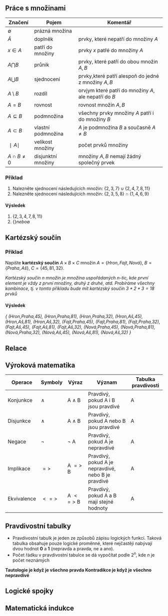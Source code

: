 ## Práce s množinami
| Značení         | Pojem              | Komentář                                              |
| --------------- | ------------------ | ----------------------------------------------------- |
| $∅$             | prázná množina     |                                                       |
| $\bar{A}$       | doplněk            | prvky, které nepatří do množiny $A$                   |
| $x\in A$        | patří do množiny   | prvky $x$ patřé do množiny $A$                        |
| $A\bigcap B$    | průnik             | prvky, které patří do obou množin $A,B$               |
| $A\bigcup B$    | sjednocení         | prvky,které patří alespoň do jedné z množiny $A,B$    |
| $A \setminus B$ | rozdíl             | orvjym které patří do množiny $A$, ale nepatří do $B$ |
| $A=B$           | rovnost            | rovnost množin $A,B$                                  |
| $A\subseteq B$  | podmnožina         | všechny prvky množiny $A$ patří i do množiny $B$      |
| $A \subset B$   | vlastní podmnožina | $A$ je podmnožina $B$ a současně $A \ne B$            |
| $∣A∣$           | velikost množiny   | počet prvků množiny                                   |
|$A \cap B \ne 0$|disjunktní množiny|množiny $A,B$ nemají žádný společný prvek|
### Příklad
1. Nalezněte sjednocení následujících množin: $\{ 2,3,7\} \cup \{ 2,4,7,8,11\}$
2. Nalezněte sjednocení následujících množin: $\{ 2,3,5,8\} \cap \{1,4,6,9\}$
#### Výsledek
1. $\{ 2,3,4,7,8,11\}$
2. $\{ \} nebo ∅$
## Kartézský součin
### Příklad
Napište **kartézský součin** $A \times B \times C$ množin $A = \{ Hron, Fajt, Nová\}$, $B = \{ Praha, Aš\}$, $C = \{ 45,81,32\}$.

*Kartézský součin n množin je množina uspořádaných n-tic, kde první element je vždy z první množiny, druhý z druhé, atd. Probíráme všechny kombinace, tj. v tomto příkladu bude mít kartézský součin $3*2*3=18$ prvků*
#### Výsledek
*{ (Hron,Praha,45), (Hron,Praha,81), (Hron,Praha,32), (Hron,Aš,45), (Hron,Aš,81), (Hron,Aš,32), (Fajt,Praha,45), (Fajt,Praha,81), (Fajt,Praha,32), (Fajt,Aš,45), (Fajt,Aš,81), (Fajt,Aš,32), (Nová,Praha,45), (Nová,Praha,81), (Nová,Praha,32), (Nová,Aš,45), (Nová,Aš,81), (Nová,Aš,32) }*

## Relace

## Výroková matematika
| Operace   | Symboly | Výraz          | Význam                          | Tabulka pravdivosti |
|-----------|---------|----------------|---------------------------------|---------------------|
| Konjunkce |   $∧$   | A $∧$ B      | Pravdivý, pokud A i B jsou pravdivé | A | B | A AND B |
| Disjunkce | $∧$      | A $∧$ B     | Pravdivý, pokud A nebo B jsou pravdivé | A | B | A OR B  |
| Negace    | $¬$     | $¬$ A        | Pravdivý, pokud A je nepravdivé    | A | NOT A  |
| Implikace | $=>$      | A $=>$ B   | Pravdivý, pokud A je nepravdivé, nebo B je pravdivé | A | B | A => B  |
| Ekvivalence | $<=>$  | A $<=>$ B  | Pravdivý, pokud A a B mají stejné hodnoty | A | B | A <=> B  |
## Pravdivostní tabulky
- Pravdivostní tabulk je jeden ze způsobů zápisu logických funkcí. Taková tabulka obsahuje pouze logické proměnné, které nejčastěji nabývají dvou hodnot **0** a **1** (nepravda a pravda, ne a ano).
- Počet řádku v pravdivostní tabulce se dá vypočítat podle $2^n$, kde $n$ je počet neznámých

**Tautologie je když je všechno pravda
Kontradikce je když je všechno nepravdivé**
## Logické spojky
## Matematická indukce
